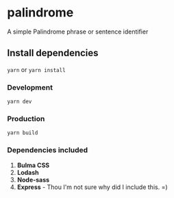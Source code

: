# palindrome
A simple Palindrome phrase or sentence identifier

## Install dependencies
`yarn` or `yarn install`

### Development
```
yarn dev
```

### Production
```
yarn build
```

### Dependencies included
1. **Bulma CSS**
2. **Lodash**
3. **Node-sass**
4. **Express** - Thou I'm not sure why did I include this. =)
